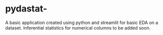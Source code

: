 # pydastat-
A basic application created using python and streamlit for basic EDA on a dataset. Inferential statistics for numerical columns to be added soon.
